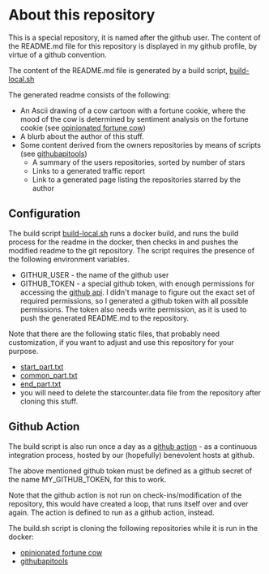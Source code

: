 # About this repository

This is a special repository, it is named after the github user. The content of the README.md file for this repository is displayed in my github profile, by virtue of a github convention.

The content of the README.md file is generated by a build script, [build-local.sh](https://github.com/MoserMichael/MoserMichael/blob/master/build-local.sh)

The generated readme consists of the following:
- An Ascii drawing of a cow cartoon with a fortune cookie, where the mood of the cow is determined by sentiment analysis on the fortune cookie (see [opinionated fortune cow](https://github.com/MoserMichael/opinionated-fortune-cow))
- A blurb about the author of this stuff.
- Some content derived from the owners repositories by means of scripts (see [githubapitools](https://github.com/MoserMichael/githubapitools))
    -  A summary of the users repositories, sorted by number of stars
    -  Links to a generated traffic report
    -  Link to a generated page listing the repositories starred by the author

## Configuration 

The build script [build-local.sh](https://github.com/MoserMichael/MoserMichael/blob/master/build-local.sh) runs a docker build, and runs the build process for the readme in the docker, then checks in and pushes the modified readme to the git repository. The script requires the presence of the following environment variables.

- GITHUR_USER -  the name of the github user
- GITHUB_TOKEN -  a special github token, with enough permissions for accessing the [github api](https://docs.github.com/en/rest). I didn't manage to figure out the exact set of required permissions, so I generated a github token with all possible permissions. The token also needs write permission, as it is used to push the generated README.md to the repository.

Note that there are the following static files, that probably need customization, if you want to adjust and use this repository for your purpose.

- [start_part.txt](https://github.com/MoserMichael/MoserMichael/blob/master/start_part.txt)
- [common_part.txt](https://github.com/MoserMichael/MoserMichael/blob/master/common_part.txt)
- [end_part.txt](https://github.com/MoserMichael/MoserMichael/blob/master/end_part.txt)
- you will need to delete the starcounter.data file from the repository after cloning this stuff.

## Github Action 

The build script is also run once a day as a [github action](https://docs.github.com/en/actions/learn-github-actions/workflow-syntax-for-github-actions) - as a continuous integration process, hosted by our (hopefully) benevolent hosts at github.

The above mentioned github token must be defined as a github secret of the name MY_GITHUB_TOKEN, for this to work.

Note that the github action is not run on check-ins/modification of the repository, this would have created a loop, that runs itself over and over again. The action is defined to run as a github action, instead.

The build.sh script is cloning the following repositories while it is run in the docker:
- [opinionated fortune cow](https://github.com/MoserMichael/opinionated-fortune-cow)
- [githubapitools](https://github.com/MoserMichael/opinionated-fortune-cow)



